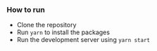 ### How to run

 - Clone the repository
 - Run `yarn` to install the packages
 - Run the development server using `yarn start`
